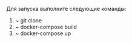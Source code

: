 Для запуска выполните следующие команды:
1. ~ git clone 
2. ~ docker-compose build
4. ~ docker-compose up